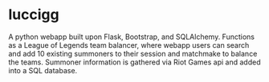 # luccigg
A python webapp built upon Flask, Bootstrap, and SQLAlchemy.  Functions as a League of Legends team balancer, where webapp users can search and add 10 existing summoners to their session and matchmake to balance the teams.  Summoner information is gathered via Riot Games api and added into a SQL database.
